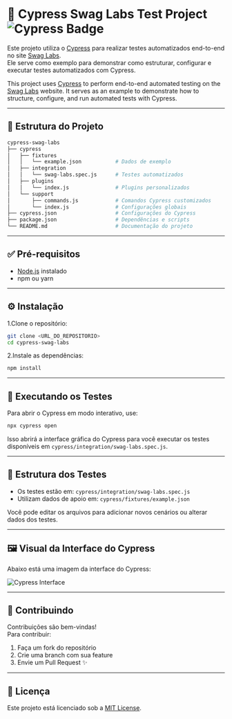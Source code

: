 # 🧪 Cypress Swag Labs Test Project ![Cypress Badge](https://img.shields.io/badge/tested%20with-Cypress-00b140.svg)

Este projeto utiliza o [Cypress](https://www.cypress.io/) para realizar testes automatizados end-to-end no site [Swag Labs](https://www.saucedemo.com/).  
Ele serve como exemplo para demonstrar como estruturar, configurar e executar testes automatizados com Cypress.

This project uses [Cypress](https://www.cypress.io/) to perform end-to-end automated testing on the [Swag Labs](https://www.saucedemo.com/) website.
It serves as an example to demonstrate how to structure, configure, and run automated tests with Cypress.

---

## 📁 Estrutura do Projeto

```bash
cypress-swag-labs
├── cypress
│   ├── fixtures
│   │   └── example.json           # Dados de exemplo
│   ├── integration
│   │   └── swag-labs.spec.js      # Testes automatizados
│   ├── plugins
│   │   └── index.js               # Plugins personalizados
│   └── support
│       ├── commands.js            # Comandos Cypress customizados
│       └── index.js               # Configurações globais
├── cypress.json                   # Configurações do Cypress
├── package.json                   # Dependências e scripts
└── README.md                      # Documentação do projeto
```

---

## ✅ Pré-requisitos

- [Node.js](https://nodejs.org/) instalado
- npm ou yarn

---

## ⚙️ Instalação

1.Clone o repositório:

```bash
git clone <URL_DO_REPOSITORIO>
cd cypress-swag-labs
```

2.Instale as dependências:

```bash
npm install
```

---

## 🚀 Executando os Testes

Para abrir o Cypress em modo interativo, use:

```bash
npx cypress open
```

Isso abrirá a interface gráfica do Cypress para você executar os testes disponíveis em `cypress/integration/swag-labs.spec.js`.

---

## 🧪 Estrutura dos Testes

- Os testes estão em: `cypress/integration/swag-labs.spec.js`
- Utilizam dados de apoio em: `cypress/fixtures/example.json`

Você pode editar os arquivos para adicionar novos cenários ou alterar dados dos testes.

---

## 🖼️ Visual da Interface do Cypress

Abaixo está uma imagem da interface do Cypress:

![Cypress Interface](https://testgrid.io/blog/wp-content/uploads/2024/04/cypress-test-automation.jpg)

---

## 🤝 Contribuindo

Contribuições são bem-vindas!  
Para contribuir:

1. Faça um fork do repositório
2. Crie uma branch com sua feature
3. Envie um Pull Request ✨

---

## 📄 Licença

Este projeto está licenciado sob a [MIT License](LICENSE).
